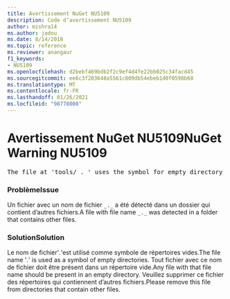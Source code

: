 ```yaml
---
title: Avertissement NuGet NU5109
description: Code d’avertissement NU5109
author: mishra14
ms.author: jodou
ms.date: 8/14/2018
ms.topic: reference
ms.reviewer: anangaur
f1_keywords:
- NU5109
ms.openlocfilehash: d2bebf469bdb2f2c9ef4d4fe22bb025c34facd45
ms.sourcegitcommit: ee6c3f203648a5561c809db54ebeb1d0f0598b68
ms.translationtype: MT
ms.contentlocale: fr-FR
ms.lasthandoff: 01/26/2021
ms.locfileid: "98778008"
---
```

# <a name="nuget-warning-nu5109"></a><span data-ttu-id="5a591-103">Avertissement NuGet NU5109</span><span class="sxs-lookup"><span data-stu-id="5a591-103">NuGet Warning NU5109</span></span>
<pre>The file at 'tools/_._' uses the symbol for empty directory '_._', but it is present in a directory that contains other files. Please remove this file from directories that contain other files.</pre>

### <a name="issue"></a><span data-ttu-id="5a591-104">Problème</span><span class="sxs-lookup"><span data-stu-id="5a591-104">Issue</span></span>

<span data-ttu-id="5a591-105">Un fichier avec un nom de fichier `_._` a été détecté dans un dossier qui contient d’autres fichiers.</span><span class="sxs-lookup"><span data-stu-id="5a591-105">A file with file name `_._` was detected in a folder that contains other files.</span></span>


### <a name="solution"></a><span data-ttu-id="5a591-106">Solution</span><span class="sxs-lookup"><span data-stu-id="5a591-106">Solution</span></span>

 <span data-ttu-id="5a591-107">Le nom de fichier'_._'est utilisé comme symbole de répertoires vides.</span><span class="sxs-lookup"><span data-stu-id="5a591-107">The file name '_._' is used as a symbol of empty directories.</span></span> <span data-ttu-id="5a591-108">Tout fichier avec ce nom de fichier doit être présent dans un répertoire vide.</span><span class="sxs-lookup"><span data-stu-id="5a591-108">Any file with that file name should be present in an empty directory.</span></span> <span data-ttu-id="5a591-109">Veuillez supprimer ce fichier des répertoires qui contiennent d’autres fichiers.</span><span class="sxs-lookup"><span data-stu-id="5a591-109">Please remove this file from directories that contain other files.</span></span>

